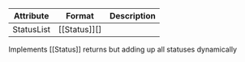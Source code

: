 
| Attribute  | Format       | Description |
| ---------- | ------------ | ----------- |
| StatusList | [[Status]][] |             |
Implements [[Status]] returns but adding up all statuses dynamically